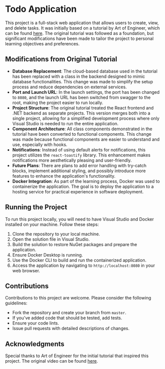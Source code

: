 # Todo Application

This project is a full-stack web application that allows users to create, view, and delete tasks. It was initially based on a tutorial by Art of Engineer, which can be found [here](https://www.youtube.com/watch?v=O5hKoBV3vaU). The original tutorial was followed as a foundation, but significant modifications have been made to tailor the project to personal learning objectives and preferences.

## Modifications from Original Tutorial

- **Database Replacement**: The cloud-based database used in the tutorial has been replaced with a class in the backend designed to mimic database functionalities. This change was made to simplify the setup process and reduce dependencies on external services.
- **Port and Launch URL**: In the launch settings, the port has been changed to `8080`, and the launch URL has been switched from swagger to the root, making the project easier to run locally.
- **Project Structure**: The original tutorial treated the React frontend and .NET backend as separate projects. This version merges both into a single project, allowing for a simplified development process where only Visual Studio is needed to run the entire application.
- **Component Architecture**: All class components demonstrated in the tutorial have been converted to functional components. This change was made because functional components are easier to understand and use, especially with hooks.
- **Notifications**: Instead of using default alerts for notifications, this project utilizes the `react-toastify` library. This enhancement makes notifications more aesthetically pleasing and user-friendly.
- **Future Plans**: There are plans to add error handling with try-catch blocks, implement additional styling, and possibly introduce more features to enhance the application's functionality.
- **Docker Integration**: As part of the learning process, Docker was used to containerize the application. The goal is to deploy the application to a hosting service for practical experience in software deployment.

## Running the Project

To run this project locally, you will need to have Visual Studio and Docker installed on your machine. Follow these steps:

1. Clone the repository to your local machine.
2. Open the solution file in Visual Studio.
3. Build the solution to restore NuGet packages and prepare the application.
4. Ensure Docker Desktop is running.
5. Use the Docker CLI to build and run the containerized application.
6. Access the application by navigating to `http://localhost:8080` in your web browser.

## Contributions

Contributions to this project are welcome. Please consider the following guidelines:

- Fork the repository and create your branch from `master`.
- If you've added code that should be tested, add tests.
- Ensure your code lints.
- Issue pull requests with detailed descriptions of changes.

## Acknowledgments

Special thanks to Art of Engineer for the initial tutorial that inspired this project. The original video can be found [here](https://www.youtube.com/watch?v=O5hKoBV3vaU).
